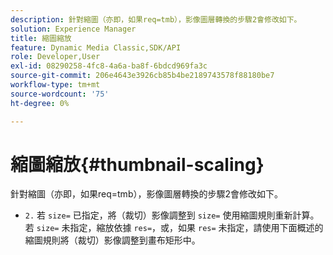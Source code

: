 ```yaml
---
description: 針對縮圖（亦即，如果req=tmb），影像圖層轉換的步驟2會修改如下。
solution: Experience Manager
title: 縮圖縮放
feature: Dynamic Media Classic,SDK/API
role: Developer,User
exl-id: 08290258-4fc8-4a6a-ba8f-6bdcd969fa3c
source-git-commit: 206e4643e3926cb85b4be2189743578f88180be7
workflow-type: tm+mt
source-wordcount: '75'
ht-degree: 0%

---
```


# 縮圖縮放{#thumbnail-scaling}

針對縮圖（亦即，如果req=tmb），影像圖層轉換的步驟2會修改如下。

* `2.` 若 `size=` 已指定，將（裁切）影像調整到 `size=` 使用縮圖規則重新計算。 若 `size=` 未指定，縮放依據 `res=`，或，如果 `res=` 未指定，請使用下面概述的縮圖規則將（裁切）影像調整到畫布矩形中。
